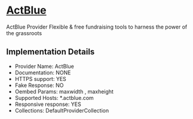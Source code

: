 # [ActBlue](https://secure.actblue.com/)

ActBlue Provider
Flexible & free fundraising tools to harness the power of
the grassroots

## Implementation Details

- Provider
Name: ActBlue
- Documentation: NONE
- HTTPS support: YES
- Fake Response: NO
- Oembed Params: maxwidth , maxheight
- Supported Hosts: *.actblue.com
- Responsive response: YES
- Collections: DefaultProviderCollection


